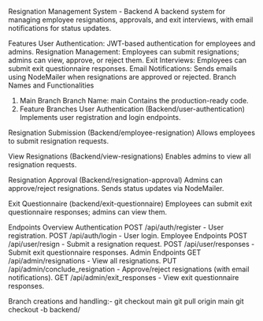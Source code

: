 Resignation Management System - Backend
A backend system for managing employee resignations, approvals, and exit interviews, with email notifications for status updates.

Features
User Authentication: JWT-based authentication for employees and admins.
Resignation Management: Employees can submit resignations; admins can view, approve, or reject them.
Exit Interviews: Employees can submit exit questionnaire responses.
Email Notifications: Sends emails using NodeMailer when resignations are approved or rejected.
Branch Names and Functionalities
1. Main Branch
Branch Name: main
Contains the production-ready code.
2. Feature Branches
User Authentication (Backend/user-authentication)
Implements user registration and login endpoints.

Resignation Submission (Backend/employee-resignation)
Allows employees to submit resignation requests.

View Resignations (Backend/view-resignations)
Enables admins to view all resignation requests.

Resignation Approval (Backend/resignation-approval)
Admins can approve/reject resignations. Sends status updates via NodeMailer.

Exit Questionnaire (backend/exit-questionnaire)
Employees can submit exit questionnaire responses; admins can view them.

Endpoints Overview
Authentication
POST /api/auth/register - User registration.
POST /api/auth/login - User login.
Employee Endpoints
POST /api/user/resign - Submit a resignation request.
POST /api/user/responses - Submit exit questionnaire responses.
Admin Endpoints
GET /api/admin/resignations - View all resignations.
PUT /api/admin/conclude_resignation - Approve/reject resignations (with email notifications).
GET /api/admin/exit_responses - View exit questionnaire responses.

Branch creations and handling:-
git checkout main
git pull origin main
git checkout -b backend/<new-branch-name>

